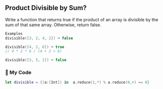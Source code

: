 ## Product Divisible by Sum?

Write a function that returns true if the product of an array is divisible by the sum of that same array. Otherwise, return false.
```swift
Examples
divisible([3, 2, 4, 2]) ➞ false

divisible([4, 2, 6]) ➞ true
// 4 * 2 * 6 / (4 + 2 + 6)

divisible([3, 5, 1]) ➞ false
```
### 🦯 My Code
```swift
let divisible = {(a:[Int]) in  a.reduce(1,*) % a.reduce(0,+) == 0}
```
